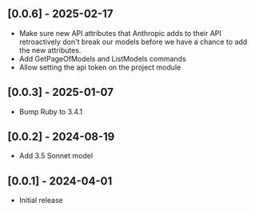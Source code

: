 ## [0.0.6] - 2025-02-17

- Make sure new API attributes that Anthropic adds to their API retroactively don't break our models
  before we have a chance to add the new attributes.
- Add GetPageOfModels and ListModels commands
- Allow setting the api token on the project module

## [0.0.3] - 2025-01-07

- Bump Ruby to 3.4.1

## [0.0.2] - 2024-08-19

- Add 3.5 Sonnet model

## [0.0.1] - 2024-04-01

- Initial release
